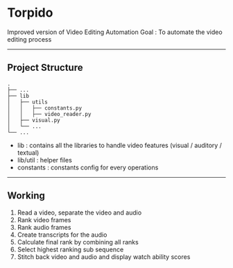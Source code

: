 # Torpido 
Improved version of Video Editing Automation
Goal : To automate the video editing process

---

## Project Structure

    .
    ├── ...
    ├── lib                 
    │   ├── utils   
    │   │   ├── constants.py  
    │   │   ├── video_reader.py  
    │   ├── visual.py 
    │   └── ...                 
    └── ...


 * lib : contains all the libraries to handle video features (visual / auditory / textual)
 * lib/util : helper files 
 * constants : constants config for every operations
 
---

## Working

1. Read a video, separate the video and audio
2. Rank video frames
3. Rank audio frames
4. Create transcripts for the audio
5. Calculate final rank by combining all ranks
6. Select highest ranking sub sequence
7. Stitch back video and audio and display watch ability scores

 
